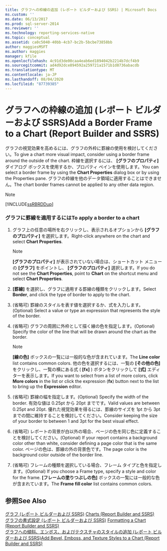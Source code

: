 ```yaml
---
title: グラフへの枠線の追加 (レポート ビルダーおよび SSRS) | Microsoft Docs
ms.custom: ''
ms.date: 06/13/2017
ms.prod: sql-server-2014
ms.reviewer: ''
ms.technology: reporting-services-native
ms.topic: conceptual
ms.assetid: ca0c5040-40bb-4cb7-bc2b-5bcbe73858bb
author: maggiesMSFT
ms.author: maggies
manager: kfile
ms.openlocfilehash: 4c91d3de00caa4eab6ed1894042b2214b7dcf4b9
ms.sourcegitcommit: ad4d92dce894592a259721a1571b1d8736abacdb
ms.translationtype: MT
ms.contentlocale: ja-JP
ms.lasthandoff: 08/04/2020
ms.locfileid: "87739385"
---
```

# <a name="add-a-border-frame-to-a-chart-report-builder-and-ssrs"></a><span data-ttu-id="185b4-102">グラフへの枠線の追加 (レポート ビルダーおよび SSRS)</span><span class="sxs-lookup"><span data-stu-id="185b4-102">Add a Border Frame to a Chart (Report Builder and SSRS)</span></span>
  <span data-ttu-id="185b4-103">グラフの視覚効果を高めるには、グラフの外枠に罫線の使用を検討してください。</span><span class="sxs-lookup"><span data-stu-id="185b4-103">To give a chart more visual impact, consider using a border frame around the outside of the chart.</span></span> <span data-ttu-id="185b4-104">枠線を選択するには、 **[グラフのプロパティ]** ダイアログ ボックスを使用するか、プロパティ ペインを使用します。</span><span class="sxs-lookup"><span data-stu-id="185b4-104">You can select a border frame by using the **Chart Properties** dialog box or by using the Properties pane.</span></span> <span data-ttu-id="185b4-105">グラフの枠線を他のデータ領域に適用することはできません。</span><span class="sxs-lookup"><span data-stu-id="185b4-105">The chart border frames cannot be applied to any other data region.</span></span>  
  
> [!NOTE]  
>  [!INCLUDE[ssRBRDDup](../../includes/ssrbrddup-md.md)]  
  
### <a name="to-apply-a-border-to-a-chart"></a><span data-ttu-id="185b4-106">グラフに罫線を適用するには</span><span class="sxs-lookup"><span data-stu-id="185b4-106">To apply a border to a chart</span></span>  
  
1.  <span data-ttu-id="185b4-107">グラフ上の任意の場所を右クリックし、表示されるオプションから **[グラフのプロパティ]** を選択します。</span><span class="sxs-lookup"><span data-stu-id="185b4-107">Right-click anywhere on the chart and select **Chart Properties**.</span></span>  
  
    > [!NOTE]  
    >  <span data-ttu-id="185b4-108">**[グラフのプロパティ]** が表示されていない場合は、ショートカット メニューの **[グラフ]** をポイントし、 **[グラフのプロパティ]** 選択します。</span><span class="sxs-lookup"><span data-stu-id="185b4-108">If you do not see the **Chart Properties**, point to **Chart** on the shortcut menu and select **Chart Properties**.</span></span>  
  
2.  <span data-ttu-id="185b4-109">**[罫線]** を選択し、グラフに適用する罫線の種類をクリックします。</span><span class="sxs-lookup"><span data-stu-id="185b4-109">Select **Border**, and click the type of border to apply to the chart.</span></span>  
  
3.  <span data-ttu-id="185b4-110">(省略可) 罫線のスタイルを表す値を選択するか、式を入力します。</span><span class="sxs-lookup"><span data-stu-id="185b4-110">(Optional) Select a value or type an expression that represents the style of the border.</span></span>  
  
4.  <span data-ttu-id="185b4-111">(省略可) グラフの周囲に外枠として描く線の色を指定します。</span><span class="sxs-lookup"><span data-stu-id="185b4-111">(Optional) Specify the color of the line that will be drawn around the chart as the border.</span></span>  
  
    > [!NOTE]  
    >  <span data-ttu-id="185b4-112">**[線の色]** ボックスの一覧には一般的な色が含まれています。</span><span class="sxs-lookup"><span data-stu-id="185b4-112">The **Line color** list contains common colors.</span></span> <span data-ttu-id="185b4-113">他の色を選択するには、一覧の **[その他の色]** をクリックし、一覧の横にある式 ( **[fx]** ) ボタンをクリックして **[式]** エディターを表示します。</span><span class="sxs-lookup"><span data-stu-id="185b4-113">If you want to select from a list of more colors, click **More colors** in the list or click the expression (**fx**) button next to the list to bring up the **Expression** editor.</span></span>  
  
5.  <span data-ttu-id="185b4-114">(省略可) 罫線の幅を指定します。</span><span class="sxs-lookup"><span data-stu-id="185b4-114">(Optional) Specify the width of the border.</span></span> <span data-ttu-id="185b4-115">有効な値は 0.25pt から 20pt までです。</span><span class="sxs-lookup"><span data-stu-id="185b4-115">Valid values are between 0.25pt and 20pt.</span></span> <span data-ttu-id="185b4-116">優れた視覚効果を得るには、罫線のサイズを 1pt から 3pt までの間に維持することを検討してください。</span><span class="sxs-lookup"><span data-stu-id="185b4-116">Consider keeping the size of your border to between 1 and 3pt for the best visual effect.</span></span>  
  
6.  <span data-ttu-id="185b4-117">(省略可) レポートの背景が白以外の場合、ページの色を同じ色に定義することを検討してください。</span><span class="sxs-lookup"><span data-stu-id="185b4-117">(Optional) If your report contains a background color other than white, consider defining a page color that is the same color.</span></span> <span data-ttu-id="185b4-118">ページの色は、罫線の外の背景色です。</span><span class="sxs-lookup"><span data-stu-id="185b4-118">The page color is the background color outside of the border line.</span></span>  
  
7.  <span data-ttu-id="185b4-119">(省略可) フレームの種類を選択している場合、フレーム タイプと色を指定します。</span><span class="sxs-lookup"><span data-stu-id="185b4-119">(Optional) If you choose a Frame type, specify a style and color for the frame.</span></span> <span data-ttu-id="185b4-120">**[フレームの塗りつぶしの色]** ボックスの一覧には一般的な色が含まれています。</span><span class="sxs-lookup"><span data-stu-id="185b4-120">The **Frame fill color** list contains common colors.</span></span>  
  
## <a name="see-also"></a><span data-ttu-id="185b4-121">参照</span><span class="sxs-lookup"><span data-stu-id="185b4-121">See Also</span></span>  
 <span data-ttu-id="185b4-122">[グラフ &#40;レポート ビルダーおよび SSRS&#41;](charts-report-builder-and-ssrs.md) </span><span class="sxs-lookup"><span data-stu-id="185b4-122">[Charts &#40;Report Builder and SSRS&#41;](charts-report-builder-and-ssrs.md) </span></span>  
 <span data-ttu-id="185b4-123">[グラフの書式設定 (レポート ビルダーおよび SSRS)](formatting-a-chart-report-builder-and-ssrs.md) </span><span class="sxs-lookup"><span data-stu-id="185b4-123">[Formatting a Chart &#40;Report Builder and SSRS&#41;](formatting-a-chart-report-builder-and-ssrs.md) </span></span>  
 [<span data-ttu-id="185b4-124">グラフへの傾斜、エンボス、およびテクスチャのスタイルの追加 &#40;レポート ビルダーおよび SSRS&#41;</span><span class="sxs-lookup"><span data-stu-id="185b4-124">Add Bevel, Emboss, and Texture Styles to a Chart &#40;Report Builder and SSRS&#41;</span></span>](chart-effects-add-bevel-emboss-or-texture-report-builder.md)  
  
  
